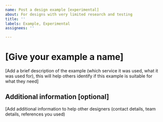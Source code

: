 ```yaml
---
name: Post a design example [experimental]
about: For designs with very limited research and testing
title: ''
labels: Example, Experimental
assignees: ''

---
```


# [Give your example a name] 

[Add a brief description of the example (which service it was used, what it was used for), this will help others identify if this example is suitable for what they need] 

## Additional information [optional]

[Add additional information to help other designers (contact details, team details, references you used)

